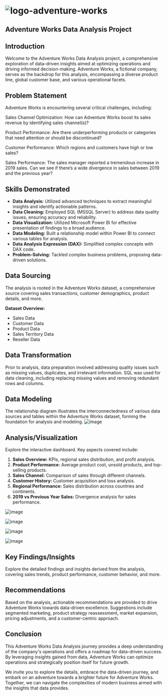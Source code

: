 # ![logo-adventure-works](https://github.com/umeshmehtre/Adventure-Works-Data-Analysis-Project/assets/154005363/77212617-eaae-4fd6-aea4-b19cf96885bb)

## Adventure Works Data Analysis Project

## Introduction

Welcome to the Adventure Works Data Analysis project, a comprehensive exploration of data-driven insights aimed at optimizing operations and driving informed decision-making. Adventure Works, a fictional company, serves as the backdrop for this analysis, encompassing a diverse product line, global customer base, and various operational facets.

## Problem Statement

Adventure Works is encountering several critical challenges, including:

Sales Channel Optimization: How can Adventure Works boost its sales revenue by identifying sales channel(s)?

Product Performance: Are there underperforming products or categories that need attention or should be discontinued?

Customer Performance: Which regions and customers have high or low sales?

Sales Performance: The sales manager reported a tremendous increase in 2019 sales. Can we see if there’s a wide divergence in sales between 2019 and the previous year?


## Skills Demonstrated

- **Data Analysis:** Utilized advanced techniques to extract meaningful insights and identify actionable patterns.
- **Data Cleaning:** Employed SQL (MSSQL Server) to address data quality issues, ensuring accuracy and reliability.
- **Data Visualization:** Utilized Microsoft Power BI for effective presentation of findings to a broad audience.
- **Data Modeling:** Built a relationship model within Power BI to connect various tables for analysis.
- **Data Analysis Expression (DAX):** Simplified complex concepts with DAX code.
- **Problem-Solving:** Tackled complex business problems, proposing data-driven solutions.

## Data Sourcing

The analysis is rooted in the Adventure Works dataset, a comprehensive source covering sales transactions, customer demographics, product details, and more.

**Dataset Overview:**
- Sales Data
- Customer Data
- Product Data
- Sales Territory Data
- Reseller Data

## Data Transformation

Prior to analysis, data preparation involved addressing quality issues such as missing values, duplicates, and irrelevant information. SQL was used for data cleaning, including replacing missing values and removing redundant rows and columns.

## Data Modeling

The relationship diagram illustrates the interconnectedness of various data sources and tables within the Adventure Works dataset, forming the foundation for analysis and modeling.
![image](https://github.com/umeshmehtre/Adventure-Works-Data-Analysis-Project/assets/154005363/b207c731-9926-411c-8855-31b525f251fc)

## Analysis/Visualization

Explore the interactive dashboard. Key aspects covered include:

1. **Sales Overview:** KPIs, regional sales distribution, and profit analysis.
2. **Product Performance:** Average product cost, unsold products, and top-selling products.
3. **Sales Channel:** Comparison of sales through different channels.
4. **Customer History:** Customer acquisition and loss analysis.
5. **Regional Performance:** Sales distribution across countries and continents.
6. **2019 vs Previous Year Sales:** Divergence analysis for sales performance.

![image](https://github.com/umeshmehtre/Adventure-Works-Data-Analysis-Project/assets/154005363/09ece103-bb53-4750-a6cb-b647056c32ea)

![image](https://github.com/umeshmehtre/Adventure-Works-Data-Analysis-Project/assets/154005363/098e040b-a8cb-4b30-9bd6-c0d9c84e8ac3)

![image](https://github.com/umeshmehtre/Adventure-Works-Data-Analysis-Project/assets/154005363/a2814692-cb63-49be-93fd-fc860b7014a9)

![image](https://github.com/umeshmehtre/Adventure-Works-Data-Analysis-Project/assets/154005363/6a7e4424-e445-4b11-9ed8-172d5b7ba356)


## Key Findings/Insights

Explore the detailed findings and insights derived from the analysis, covering sales trends, product performance, customer behavior, and more.

## Recommendations

Based on the analysis, actionable recommendations are provided to drive Adventure Works towards data-driven excellence. Suggestions include segmented marketing, product strategy reassessment, market expansion, pricing adjustments, and a customer-centric approach.

## Conclusion

This Adventure Works Data Analysis journey provides a deep understanding of the company's operations and offers a roadmap for data-driven success. By leveraging insights gained from data, Adventure Works can optimize operations and strategically position itself for future growth.

We invite you to explore the details, embrace the data-driven journey, and embark on an adventure towards a brighter future for Adventure Works. Together, we can navigate the complexities of modern business armed with the insights that data provides.
